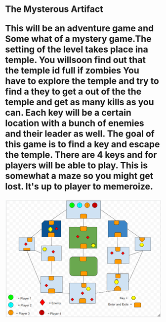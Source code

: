 <h1>The Mysterous Artifact 

This will be an adventure game and Some what of a mystery game.The setting of the level takes place ina temple. You willsoon find out that the temple id full if zombies You have to explore the temple and try to find a they to get a out of the the temple and get as many kills as you can.  Each key will be a certain location with a bunch of enemies and their leader as well. The goal of this game is to find a key and escape the temple. There are 4 keys and for players will be able to play. This is somewhat a maze so you might get lost. It's up to player to memeroize. 

![GitHub Logo](images/Game%20Map.png)
